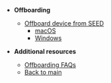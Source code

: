 - **Offboarding**
  - [Offboard device from SEED](offboard-device/offboard-device-from-seed)
    - [macOS](offboard-device/mac-os)
    - [Windows](offboard-device/windows)
      

- **Additional resources**
  - [Offboarding FAQs](offboard-device/seed-offboarding-faqs.md)
  - [Back to main](/)